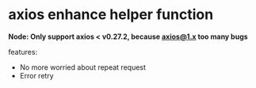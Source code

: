 # axios enhance helper function

**Node: Only support axios < v0.27.2, because axios@1.x too many bugs**

features:

- No more worried about repeat request
- Error retry
